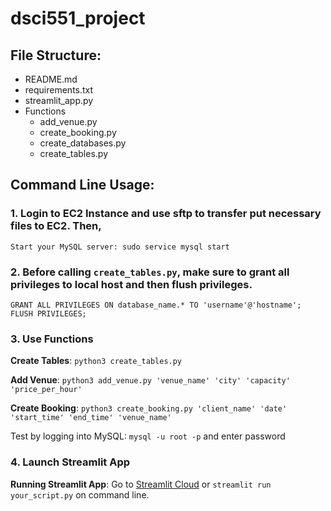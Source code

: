 # dsci551_project

## File Structure:
- README.md
- requirements.txt
- streamlit_app.py
- Functions
  - add_venue.py
  - create_booking.py
  - create_databases.py
  - create_tables.py
 



## Command Line Usage:

### 1. Login to EC2 Instance and use sftp to transfer put necessary files to EC2. Then,

    Start your MySQL server: sudo service mysql start

### 2. Before calling ```create_tables.py```, make sure to grant all privileges to local host and then flush privileges.
```
GRANT ALL PRIVILEGES ON database_name.* TO 'username'@'hostname';
FLUSH PRIVILEGES;
```
### 3. Use Functions
   
   **Create Tables**: ```python3 create_tables.py```
   
   **Add Venue**: ```python3 add_venue.py 'venue_name' 'city' 'capacity' 'price_per_hour'```
   
   **Create Booking**: ```python3 create_booking.py 'client_name' 'date' 'start_time' 'end_time' 'venue_name'```

   Test by logging into MySQL: ```mysql -u root -p``` and enter password

### 4. Launch Streamlit App

   **Running Streamlit App**: Go to [Streamlit Cloud](https://eventmanager-dsci551-s24.streamlit.app/) or ```streamlit run your_script.py``` on command line.



